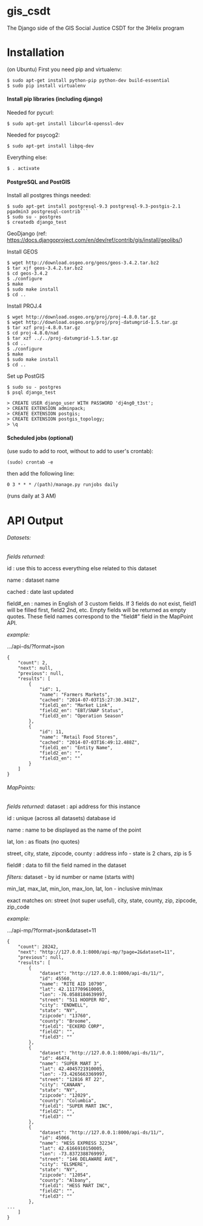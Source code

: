 gis_csdt
========

The Django side of the GIS Social Justice CSDT for the 3Helix program

# Installation
(on Ubuntu)
First you need pip and virtualenv:

```
$ sudo apt-get install python-pip python-dev build-essential
$ sudo pip install virtualenv
```
#### Install pip libraries (including django)
Needed for pycurl:

```$ sudo apt-get install libcurl4-openssl-dev```

Needed for psycog2:

```$ sudo apt-get install libpq-dev```

Everything else:

```$ . activate```

#### PostgreSQL and PostGIS
Install all postgres things needed:

```
$ sudo apt-get install postgresql-9.3 postgresql-9.3-postgis-2.1 pgadmin3 postgresql-contrib```
$ sudo su - postgres
$ createdb django_test
```


GeoDjango (ref: https://docs.djangoproject.com/en/dev/ref/contrib/gis/install/geolibs/)

Install GEOS

```
$ wget http://download.osgeo.org/geos/geos-3.4.2.tar.bz2
$ tar xjf geos-3.4.2.tar.bz2
$ cd geos-3.4.2
$ ./configure
$ make
$ sudo make install
$ cd ..
```

Install PROJ.4

```
$ wget http://download.osgeo.org/proj/proj-4.8.0.tar.gz
$ wget http://download.osgeo.org/proj/proj-datumgrid-1.5.tar.gz
$ tar xzf proj-4.8.0.tar.gz
$ cd proj-4.8.0/nad
$ tar xzf ../../proj-datumgrid-1.5.tar.gz
$ cd ..
$ ./configure
$ make
$ sudo make install
$ cd ..
```

Set up PostGIS

```
$ sudo su - postgres
$ psql django_test
```

```
> CREATE USER django_user WITH PASSWORD 'dj4ng0_t3st';
> CREATE EXTENSION adminpack;
> CREATE EXTENSION postgis;
> CREATE EXTENSION postgis_topology;
> \q
```

#### Scheduled jobs (optional)

(use sudo to add to root, without to add to user's crontab):

```(sudo) crontab -e```

then add the following line:

```0 3 * * * /(path)/manage.py runjobs daily```

(runs daily at 3 AM)

# API Output
###### Datasets:
*fields returned:*

  id : use this to access everything else related to this dataset
  
  name : dataset name 
  
  cached : date last updated
  
  field#_en : names in English of 3 custom fields. If 3 fields do not exist, field1 will be filled first, field2 2nd, etc. Empty fields will be returned as empty quotes. These field names correspond to the "field#" field in the MapPoint API. 

*example:*

.../api-ds/?format=json

```
{
    "count": 2, 
    "next": null, 
    "previous": null, 
    "results": [
        {
            "id": 1, 
            "name": "Farmers Markets", 
            "cached": "2014-07-03T15:27:30.341Z", 
            "field1_en": "Market Link", 
            "field2_en": "EBT/SNAP Status", 
            "field3_en": "Operation Season"
        }, 
        {
            "id": 11, 
            "name": "Retail Food Stores", 
            "cached": "2014-07-03T16:49:12.488Z", 
            "field1_en": "Entity Name", 
            "field2_en": "", 
            "field3_en": ""
        }
    ]
}
```

###### MapPoints:
*fields returned:*
  dataset : api address for this instance
  
  id : unique (across all datasets) database id
  
  name : name to be displayed as the name of the point
  
  lat, lon : as floats (no quotes) 
  
  street, city, state, zipcode, county : address info - state is 2 chars, zip is 5 
  
  field# : data to fill the field named in the dataset

*filters:*
  dataset - by id number or name (starts with)
  
  min_lat, max_lat, min_lon, max_lon, lat, lon - inclusive min/max
  
  exact matches on: street (not super useful), city, state, county, zip, zipcode, zip_code

*example:*

.../api-mp/?format=json&dataset=11

```
{
    "count": 28242, 
    "next": "http://127.0.0.1:8000/api-mp/?page=2&dataset=11", 
    "previous": null, 
    "results": [
        {
            "dataset": "http://127.0.0.1:8000/api-ds/11/", 
            "id": 45560, 
            "name": "RITE AID 10790", 
            "lat": 42.1117709610005, 
            "lon": -76.0588184639997, 
            "street": "511 HOOPER RD", 
            "city": "ENDWELL", 
            "state": "NY", 
            "zipcode": "13760", 
            "county": "Broome", 
            "field1": "ECKERD CORP", 
            "field2": "", 
            "field3": ""
        }, 
        {
            "dataset": "http://127.0.0.1:8000/api-ds/11/", 
            "id": 46474, 
            "name": "SUPER MART 3", 
            "lat": 42.4045721910005, 
            "lon": -73.4265663369997, 
            "street": "12816 RT 22", 
            "city": "CANAAN", 
            "state": "NY", 
            "zipcode": "12029", 
            "county": "Columbia", 
            "field1": "SUPER MART INC", 
            "field2": "", 
            "field3": ""
        }, 
        {
            "dataset": "http://127.0.0.1:8000/api-ds/11/", 
            "id": 45066, 
            "name": "HESS EXPRESS 32234", 
            "lat": 42.6166910150005, 
            "lon": -73.8372388769997, 
            "street": "146 DELAWARE AVE", 
            "city": "ELSMERE", 
            "state": "NY", 
            "zipcode": "12054", 
            "county": "Albany", 
            "field1": "HESS MART INC", 
            "field2": "", 
            "field3": ""
        }, 
...
    ]
}
```
